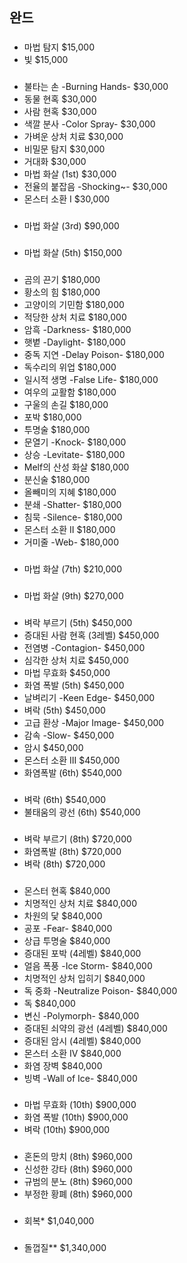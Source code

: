 ## 완드

###
- 마법 탐지	 $15,000 
- 빛	 $15,000 

###
- 불타는 손 -Burning Hands-	 $30,000 
- 동물 현혹	 $30,000 
- 사람 현혹	 $30,000 
- 색깔 분사 -Color Spray-	 $30,000 
- 가벼운 상처 치료	 $30,000 
- 비밀문 탐지	 $30,000 
- 거대화	 $30,000 
- 마법 화살 (1st)	 $30,000 
- 전율의 붙잡음 -Shocking~- 	 $30,000 
- 몬스터 소환 I	 $30,000 

###
- 마법 화살 (3rd)	 $90,000 

###
- 마법 화살 (5th)	 $150,000 

###
- 곰의 끈기	 $180,000 
- 황소의 힘	 $180,000 
- 고양이의 기민함	 $180,000 
- 적당한 상처 치료	 $180,000 
- 암흑 -Darkness-	 $180,000 
- 햇볕 -Daylight-	 $180,000 
- 중독 지연 -Delay Poison-	 $180,000 
- 독수리의 위업	 $180,000 
- 일시적 생명 -False Life-	 $180,000 
- 여우의 교활함	 $180,000 
- 구울의 손길	 $180,000 
- 포박	 $180,000 
- 투명술	 $180,000 
- 문열기 -Knock-	 $180,000 
- 상승 -Levitate-	 $180,000 
- Melf의 산성 화살	 $180,000 
- 분신술	 $180,000 
- 올빼미의 지혜	 $180,000 
- 분쇄 -Shatter-	 $180,000 
- 침묵 -Silence-	 $180,000 
- 몬스터 소환 II	 $180,000 
- 거미줄 -Web-	 $180,000
 
###
- 마법 화살 (7th)	 $210,000 

###
- 마법 화살 (9th)	 $270,000 

###
- 벼락 부르기 (5th)	 $450,000 
- 증대된 사람 현혹 (3레벨)	 $450,000 
- 전염병 -Contagion-	 $450,000 
- 심각한 상처 치료	 $450,000 
- 마법 무효화	 $450,000 
- 화염 폭발 (5th)	 $450,000 
- 날벼리기 -Keen Edge-	 $450,000 
- 벼락 (5th)	 $450,000 
- 고급 환상 -Major Image-	 $450,000 
- 감속 -Slow-	 $450,000 
- 암시	 $450,000 
- 몬스터 소환 III	 $450,000 
- 화염폭발 (6th)	 $540,000 

###
- 벼락 (6th)	 $540,000 
- 불태움의 광선 (6th)	 $540,000 

###
- 벼락 부르기 (8th)	 $720,000 
- 화염폭발 (8th)	 $720,000 
- 벼락 (8th)	 $720,000 

###
- 몬스터 현혹	 $840,000 
- 치명적인 상처 치료	 $840,000 
- 차원의 닻 	 $840,000 
- 공포 -Fear-	 $840,000 
- 상급 투명술	 $840,000 
- 증대된 포박 (4레벨)	 $840,000 
- 얼음 폭풍 -Ice Storm-	 $840,000 
- 치명적인 상처 입히기	 $840,000 
- 독 중화 -Neutralize Poison-	 $840,000 
- 독	 $840,000 
- 변신 -Polymorph-	 $840,000 
- 증대된 쇠약의 광선 (4레벨)	 $840,000 
- 증대된 암시 (4레벨)	 $840,000 
- 몬스터 소환 IV	 $840,000 
- 화염 장벽 	 $840,000 
- 빙벽 -Wall of Ice-	 $840,000 

###
- 마법 무효화 (10th)	 $900,000 
- 화염 폭발 (10th)	 $900,000 
- 벼락 (10th)	 $900,000 

###
- 혼돈의 망치 (8th)	 $960,000 
- 신성한 강타 (8th)	 $960,000 
- 규범의 분노 (8th)	 $960,000 
- 부정한 황폐 (8th)	 $960,000 

###
- 회복*	 $1,040,000 

###
- 돌껍질**	 $1,340,000 
